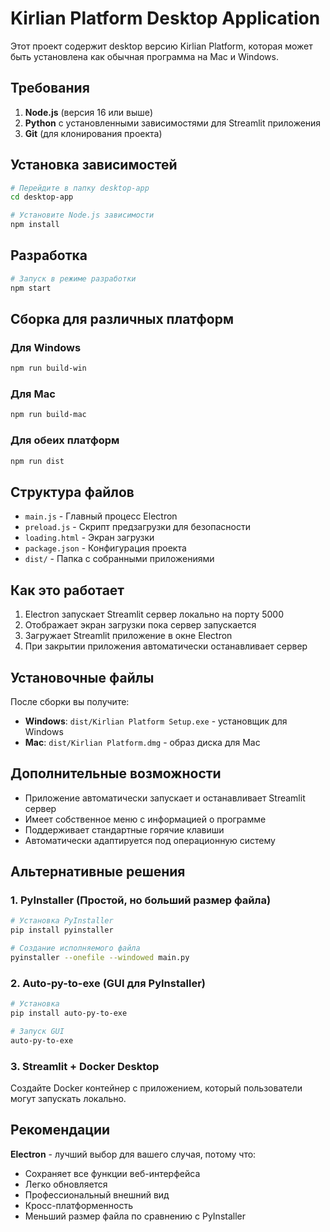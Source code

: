 # Kirlian Platform Desktop Application

Этот проект содержит desktop версию Kirlian Platform, которая может быть установлена как обычная программа на Mac и Windows.

## Требования

1. **Node.js** (версия 16 или выше)
2. **Python** с установленными зависимостями для Streamlit приложения
3. **Git** (для клонирования проекта)

## Установка зависимостей

```bash
# Перейдите в папку desktop-app
cd desktop-app

# Установите Node.js зависимости
npm install
```

## Разработка

```bash
# Запуск в режиме разработки
npm start
```

## Сборка для различных платформ

### Для Windows
```bash
npm run build-win
```

### Для Mac
```bash
npm run build-mac
```

### Для обеих платформ
```bash
npm run dist
```

## Структура файлов

- `main.js` - Главный процесс Electron
- `preload.js` - Скрипт предзагрузки для безопасности
- `loading.html` - Экран загрузки
- `package.json` - Конфигурация проекта
- `dist/` - Папка с собранными приложениями

## Как это работает

1. Electron запускает Streamlit сервер локально на порту 5000
2. Отображает экран загрузки пока сервер запускается
3. Загружает Streamlit приложение в окне Electron
4. При закрытии приложения автоматически останавливает сервер

## Установочные файлы

После сборки вы получите:

- **Windows**: `dist/Kirlian Platform Setup.exe` - установщик для Windows
- **Mac**: `dist/Kirlian Platform.dmg` - образ диска для Mac

## Дополнительные возможности

- Приложение автоматически запускает и останавливает Streamlit сервер
- Имеет собственное меню с информацией о программе
- Поддерживает стандартные горячие клавиши
- Автоматически адаптируется под операционную систему

## Альтернативные решения

### 1. PyInstaller (Простой, но больший размер файла)

```bash
# Установка PyInstaller
pip install pyinstaller

# Создание исполняемого файла
pyinstaller --onefile --windowed main.py
```

### 2. Auto-py-to-exe (GUI для PyInstaller)

```bash
# Установка
pip install auto-py-to-exe

# Запуск GUI
auto-py-to-exe
```

### 3. Streamlit + Docker Desktop

Создайте Docker контейнер с приложением, который пользователи могут запускать локально.

## Рекомендации

**Electron** - лучший выбор для вашего случая, потому что:
- Сохраняет все функции веб-интерфейса
- Легко обновляется
- Профессиональный внешний вид
- Кросс-платформенность
- Меньший размер файла по сравнению с PyInstaller